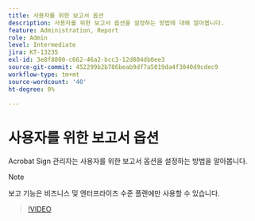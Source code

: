 ```yaml
---
title: 사용자를 위한 보고서 옵션
description: 사용자를 위한 보고서 옵션을 설정하는 방법에 대해 알아봅니다.
feature: Administration, Report
role: Admin
level: Intermediate
jira: KT-13235
exl-id: 3e8f8800-c662-46a2-bcc3-12d804db0ee3
source-git-commit: 452299b2b786beab9df7a5019da4f3840d9cdec9
workflow-type: tm+mt
source-wordcount: '40'
ht-degree: 0%

---
```


# 사용자를 위한 보고서 옵션

Acrobat Sign 관리자는 사용자를 위한 보고서 옵션을 설정하는 방법을 알아봅니다.

>[!NOTE]
>
>보고 기능은 비즈니스 및 엔터프라이즈 수준 플랜에만 사용할 수 있습니다.

>[!VIDEO](https://video.tv.adobe.com/v/3419303?quality=12&learn=on&hidetitle=true)
